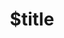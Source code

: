 ---
title: $title
second_title: .NET API 참조용 Aspose.Words
description: $description
type: docs
weight: $weight
url: /ko/net/$ref/
---